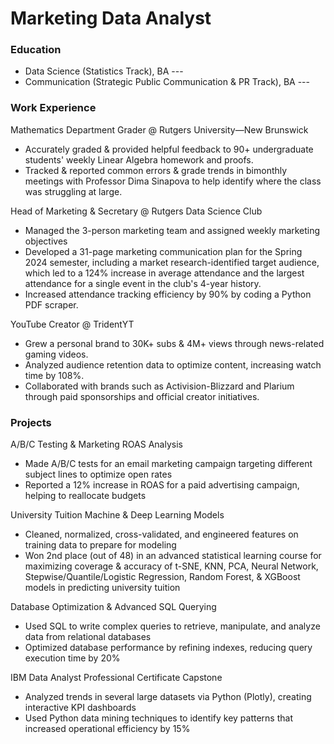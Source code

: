 # Marketing Data Analyst

### Education
- Data Science (Statistics Track), BA ---
- Communication (Strategic Public Communication & PR Track), BA ---


### Work Experience
Mathematics Department Grader @ Rutgers University—New Brunswick
- Accurately graded & provided helpful feedback to 90+ undergraduate students' weekly Linear Algebra homework and proofs.
- Tracked & reported common errors & grade trends in bimonthly meetings with Professor Dima Sinapova to help identify where the class was struggling at large.

Head of Marketing & Secretary @ Rutgers Data Science Club
- Managed the 3-person marketing team and assigned weekly marketing objectives
- Developed a 31-page marketing communication plan for the Spring 2024 semester, including a market research-identified target audience, which led to a 124% increase in average attendance and the largest attendance for a single event in the club's 4-year history.
- Increased attendance tracking efficiency by 90% by coding a Python PDF scraper.

YouTube Creator @ TridentYT
- Grew a personal brand to 30K+ subs & 4M+ views through news-related gaming videos.
- Analyzed audience retention data to optimize content, increasing watch time by 108%.
- Collaborated with brands such as Activision-Blizzard and Plarium through paid sponsorships and official creator initiatives.

### Projects
A/B/C Testing & Marketing ROAS Analysis
- Made A/B/C tests for an email marketing campaign targeting different subject lines to optimize open rates
- Reported a 12% increase in ROAS for a paid advertising campaign, helping to reallocate budgets

University Tuition Machine & Deep Learning Models
- Cleaned, normalized, cross-validated, and engineered features on training data to prepare for modeling
- Won 2nd place (out of 48) in an advanced statistical learning course for maximizing coverage & accuracy of t-SNE, KNN, PCA, Neural Network, Stepwise/Quantile/Logistic Regression, Random Forest, & XGBoost models in predicting university tuition

Database Optimization & Advanced SQL Querying
- Used SQL to write complex queries to retrieve, manipulate, and analyze data from relational databases
- Optimized database performance by refining indexes, reducing query execution time by 20%

IBM Data Analyst Professional Certificate Capstone
- Analyzed trends in several large datasets via Python (Plotly), creating interactive KPI dashboards
- Used Python data mining techniques to identify key patterns that increased operational efficiency by 15%
